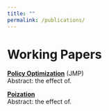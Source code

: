 ```yaml
---
title: ""
permalink: /publications/
---
```

# Working Papers
<b>[Policy Optimization](http://lichengzh.github.io/files/ov.pdf)</b> (JMP)<br> 
Abstract: the effect of. <br>

<b>[Poization](http://lichengzh.github.io/files/ov.pdf)</b> <br> 
Abstract: the effect of. <br>







